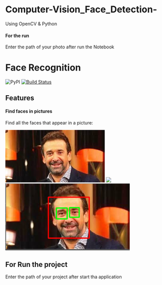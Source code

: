 # Computer-Vision_Face_Detection-
Using OpenCV &amp; Python 
#### For the run

Enter the path of your photo after run the Notebook
# Face Recognition

![PyPI](https://img.shields.io/apm/l/computer-vision-object-detection?color=blue&label=coursera&logo=coursera&style=social)
[![Build Status](https://img.shields.io/github/license/AbdelfattahMohamed/Computer-Vision_Face_Detection-?color=blue&label=github&logo=github&logoColor=red)](https://github.com/AbdelfattahMohamed/Computer-Vision_Face_Detection-)


## Features

#### Find faces in pictures

Find all the faces that appear in a picture:

![](download.jpg)
<img src="https://img.icons8.com/plasticine/100/000000/arrow.png"/>
![](Run.PNG)
 
 ## For Run the project
 
 Enter the path of your project after start tha application
